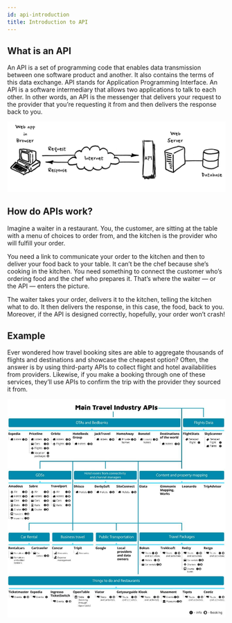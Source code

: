 ```yaml
---
id: api-introduction
title: Introduction to API
---
```


## What is an API

An API is a set of programming code that enables data transmission between one software product and another. It also contains the terms of this data exchange.
API stands for Application Programming Interface. An API is a software intermediary that allows two applications to talk to each other.  In other words, an API is the messenger that delivers your request to the provider that you’re requesting it from and then delivers the response back to you.

![alt-text](assets/api.png)

## How do APIs work?

Imagine a waiter in a restaurant.  You, the customer, are sitting at the table with a menu of choices to order from, and the kitchen is the provider who will fulfill your order.

You need a link to communicate your order to the kitchen and then to deliver your food back to your table. It can’t be the chef because she’s cooking in the kitchen. You need something to connect the customer who’s ordering food and the chef who prepares it.  That’s where the waiter — or the API —  enters the picture.

The waiter takes your order, delivers it to the kitchen, telling the kitchen what to do. It then delivers the response, in this case, the food, back to you. Moreover, if the API is designed correctly, hopefully, your order won’t crash!

## Example

Ever wondered how travel booking sites are able to aggregate thousands of flights and destinations and showcase the cheapest option? Often, the answer is by using third-party APIs to collect flight and hotel availabilities from providers. Likewise, if you make a booking through one of these services, they’ll use APIs to confirm the trip with the provider they sourced it from.

![alt-text](assets/travel-apis-infographic.jpg)

